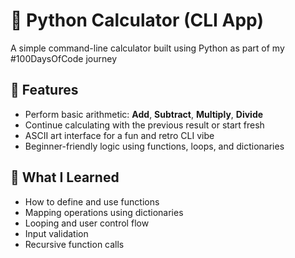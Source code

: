 # 🧮 Python Calculator (CLI App)

A simple command-line calculator built using Python as part of my #100DaysOfCode journey 

## 📌 Features

- Perform basic arithmetic: **Add**, **Subtract**, **Multiply**, **Divide**
- Continue calculating with the previous result or start fresh
- ASCII art interface for a fun and retro CLI vibe
- Beginner-friendly logic using functions, loops, and dictionaries

## 🧠 What I Learned

- How to define and use functions
- Mapping operations using dictionaries
- Looping and user control flow
- Input validation
- Recursive function calls

